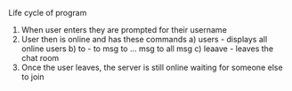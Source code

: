 Life cycle of program

1) When user enters they are prompted for their username
2) User then is online and has these commands
      a) users - displays all online users
      b) to -
          to <username1> msg <Message>
          to <username1> <username2> … <usernameN> msg <Message>
          to all msg <Message>
      c) leaave - leaves the chat room
4)   Once the user leaves, the server is still online waiting for someone else to join
